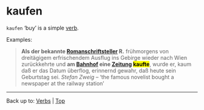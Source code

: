 # kaufen

`kaufen` ‘buy’ is a simple [verb](../../index.md).

Examples:

 > **Als der bekannte [Romanschriftsteller](../../../nouns/r/ro/Romanschriftsteller.md) R.** frühmorgens von dreitägigem erfrischendem Ausflug ins Gebirge wieder nach Wien zurückkehrte und **am [Bahnhof](../../../nouns/b/ba/Bahnhof.md) eine [Zeitung](../../../nouns/z/ze/Zeitung.md) <mark>kaufte</mark>**, wurde er, kaum daß er das Datum überflog, erinnernd gewahr, daß heute sein Geburtstag sei.  *Stefan Zweig* – ‘the famous novelist bought a newspaper at the railway station’

----

Back up to: [Verbs](../../index.md) | [Top](../../../index.md)
